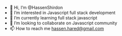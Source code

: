 - 👋 Hi, I’m @HassenShirdon
- 👀 I’m interested in Javascript full stack development
- 🌱 I’m currently learning full stack javascript 
- 💞️ I’m looking to collaborate on Javascript community
- 📫 How to reach me hassen.hared@gmail.com

<!---
HassenShirdon/HassenShirdon is a ✨ special ✨ repository because its `README.md` (this file) appears on your GitHub profile.
You can click the Preview link to take a look at your changes.
--->
